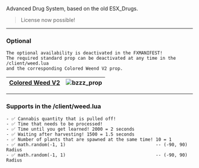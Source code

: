 Advanced Drug System, based on the old ESX_Drugs.

> License now possible!
---

### Optional
```yarn
The optional availability is deactivated in the FXMANIFEST! 
The required standard prop can be deactivated at any time in the /client/weed.lua
and the corresponding Colored Weend V2 prop.
```

|[Colored Weed V2](https://bzzz.tebex.io/package/5954200)|![bzzz_prop](https://github.com/user-attachments/assets/1bb62823-2bd6-433a-a937-661f00995bbc)|
|---|---|
---

### Supports in the /client/weed.lua
```yarn
- ✅ Cannabis quantity that is pulled off!
- ✅ Time that needs to be processed!
- ✅ Time until you get learned! 2000 = 2 seconds
- ✅ Waiting after harvesting! 1500 = 1.5 seconds
- ✅ Number of plants that are spawned at the same time! 10 = 1
- ✅ math.random(-1, 1)    								-- (-90, 90) Radius
- ✅ math.random(-1, 1)    								-- (-90, 90) Radius
```

